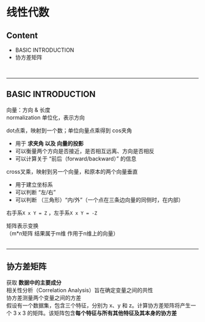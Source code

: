# 线性代数
## Content
- BASIC INTRODUCTION
- 协方差矩阵

<br>

------
## BASIC INTRODUCTION
向量：方向 & 长度   
normalization 单位化，表示方向  

dot点乘，映射到一个数；单位向量点乘得到 cos夹角
- 用于 **求夹角 以及 向量的投影**  
- 可以衡量两个方向是否接近，是否相互远离、方向是否相反  
- 可以计算关于 “前后（forward/backward）” 的信息

cross叉乘，映射到另一个向量，和原本的两个向量垂直
- 用于建立坐标系
- 可以判断 “左/右”
- 可以判断 （三角形）“内/外”（一个点在三条边向量的同侧时，在内部）

右手系`X x Y = Z` ，左手系`X x Y = -Z`  

矩阵表示变换  
（m*n矩阵 结果属于m维 作用于n维上的向量）  
<br>

---

## 协方差矩阵
获取 <b>数据中的主要成分</b>  
相关性分析（Correlation Analysis）旨在确定变量之间的共性  
协方差测量两个变量之间的方差  
假设有一个数据集，包含三个特征，分别为 x、y 和 z。计算协方差矩阵将产生一个 3 x 3 的矩阵。该矩阵包含<b>每个特征与所有其他特征及其本身的协方差</b>

<br>